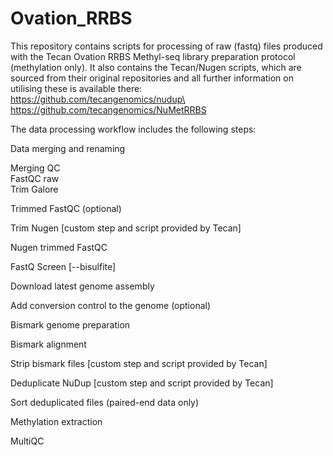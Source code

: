 # Ovation_RRBS
This repository contains scripts for processing of raw (fastq) files produced with the Tecan Ovation RRBS Methyl-seq library preparation protocol (methylation only).
It also contains the Tecan/Nugen scripts, which are sourced from their original repositories and all further information on utilising these is available there:\
https://github.com/tecangenomics/nudup\
https://github.com/tecangenomics/NuMetRRBS

The data processing workflow includes the following steps:

Data merging and renaming

Merging QC\
FastQC raw\
Trim Galore 

Trimmed FastQC (optional)

Trim Nugen [custom step and script provided by Tecan]

Nugen trimmed FastQC

FastQ Screen [--bisulfite]

Download latest genome assembly

Add conversion control to the genome (optional)

Bismark genome preparation

Bismark alignment 

Strip bismark files [custom step and script provided by Tecan]

Deduplicate NuDup [custom step and script provided by Tecan]

Sort deduplicated files (paired-end data only)

Methylation extraction 

MultiQC

